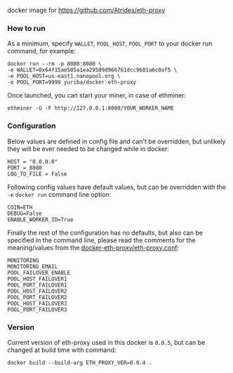 docker image for https://github.com/Atrides/eth-proxy

### How to run
As a minimum, specify `WALLET`, `POOL_HOST`, `POOL_PORT` to your docker run command, for example:

```
docker run --rm -p 8080:8080 \
-e WALLET=0x64f15ae505a1ea29509d966761dcc9681a6c0af5 \
-e POOL_HOST=us-east1.nanopool.org \
-e POOL_PORT=9999 yuriba/docker-eth-proxy
```
Once launched, you can start your miner, in case of ethminer:
```
ethminer -G -F http://127.0.0.1:8080/YOUR_WORKER_NAME
```

### Configuration
Below values are defined in config file and can't be overridden, but unlikely they will be ever needed to be changed while in docker:
```
HOST = "0.0.0.0"
PORT = 8080
LOG_TO_FILE = False
```

Following config values have default values, but can be overridden with the `-e` `docker run` command line option:
```
COIN=ETH
DEBUG=False
ENABLE_WORKER_ID=True
```

Finally the rest of the configuration has no defaults, but also can be specified in the command line, please read the comments for the meaning/values from the [docker-eth-proxy/eth-proxy.conf](https://github.com/yuriba/docker-eth-proxy/blob/master/eth-proxy.conf):
```
MONITORING
MONITORING_EMAIL
POOL_FAILOVER_ENABLE
POOL_HOST_FAILOVER1
POOL_PORT_FAILOVER1
POOL_HOST_FAILOVER2
POOL_PORT_FAILOVER2
POOL_HOST_FAILOVER3
POOL_PORT_FAILOVER3
```

### Version
Current version of eth-proxy used in this docker is `0.0.5`, but can be changed at build time with command:
```
docker build --build-arg ETH_PROXY_VER=0.0.4 .
```
